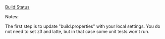 [Build Status](https://travis-ci.org/niknaknel/green.svg?branch=master)



Notes:

The first step is to update "build.properties" with your local
settings.  You do not need to set z3 and latte, but in that case
some unit tests won't run.
   
